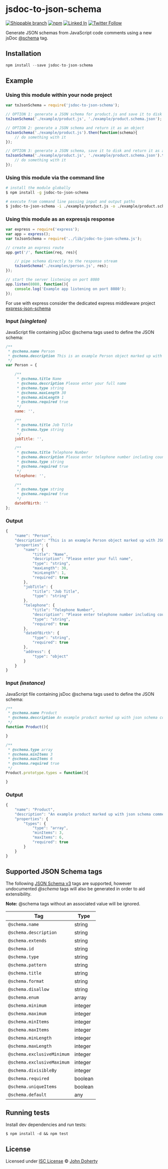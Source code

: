 # jsdoc-to-json-schema

[![Shippable branch](https://img.shields.io/shippable/5818b23cd68ac10e0020bf2b/master.svg)](https://app.shippable.com/projects/5818b23cd68ac10e0020bf2b) [![npm](https://img.shields.io/npm/dt/jsdoc-to-json-schema.svg)](https://www.npmjs.com/package/jsdoc-to-json-schema) [![Linked In](https://img.shields.io/badge/Linked-In-blue.svg)](https://www.linkedin.com/in/john-i-doherty) [![Twitter Follow](https://img.shields.io/twitter/follow/CambridgeMVP.svg?style=social&label=Twitter&style=plastic)](https://twitter.com/CambridgeMVP)

Generate JSON schemas from JavaScript code comments using a new jsDoc [@schema](#input-singleton) tag.

## Installation

```js
npm install --save jsdoc-to-json-schema
```

## Example

### Using this module within your node project

```js
var toJsonSchema = require('jsdoc-to-json-schema');

// OPTION 1: generate a JSON schema for product.js and save it to disk
toJsonSchema('./example/product.js', './example/product.schema.json');

// OPTION 2: generate a JSON schema and return it as an object
toJsonSchema('./example/product.js').then(function(schema){
    // do something with it
});

// OPTION 3: generate a JSON schema, save it to disk and return it as an object
toJsonSchema('./example/product.js', './example/product.schema.json').then(function(schema){
    // do something with it
});
```

### Using this module via the command line

```bash
# install the module globally
$ npm install -g jsdoc-to-json-schema

# execute from command line passing input and output paths
$ jsdoc-to-json-schema -i ./example/product.js -o ./example/product.schema.json
```

### Using this module as an expressjs response

```js
var express = require('express');
var app = express();
var toJsonSchema = require('../lib/jsdoc-to-json-schema.js');

// create an express route
app.get('/', function(req, res){

    // pipe schema directly to the response stream
    toJsonSchema('./examples/person.js', res);
});

// start the server listening on port 8080
app.listen(8080, function(){
    console.log('Example app listening on port 8080');
});
```

For use with express consider the dedicated express middleware project [express-json-schema](https://github.com/john-doherty/express-json-schema)

### Input *(singleton)*

JavaScript file containing jsDoc @schema tags used to define the JSON schema:

```js
/**
 * @schema.name Person
 * @schema.description This is an example Person object marked up with JSON schema tags to allow schema generation
 */
var Person = {

    /**
     * @schema.title Name
     * @schema.description Please enter your full name
     * @schema.type string
     * @schema.maxLength 30
     * @schema.minLength 1
     * @schema.required true
     */
    name: '',

    /**
     * @schema.title Job Title
     * @schema.type string
     */
    jobTitle: '',

    /**
     * @schema.title Telephone Number
     * @schema.description Please enter telephone number including country code
     * @schema.type string
     * @schema.required true
     */
    telephone: '',

    /**
     * @schema.type string
     * @schema.required true
     */
    dateOfBirth: ''
};
```

### Output

```js
{
    "name": "Person",
    "description": "This is an example Person object marked up with JSON schema tags to allow schema generation",
    "properties": {
        "name": {
            "title": "Name",
            "description": "Please enter your full name",
            "type": "string",
            "maxLength": 30,
            "minLength": 1,
            "required": true
        },
        "jobTitle": {
            "title": "Job Title",
            "type": "string"
        },
        "telephone": {
            "title": "Telephone Number",
            "description": "Please enter telephone number including country code",
            "type": "string",
            "required": true
        },
        "dateOfBirth": {
            "type": "string",
            "required": true
        },
        "address": {
            "type": "object"
        }
    }
}
```

### Input *(instance)*

JavaScript file containing jsDoc @schema tags used to define the JSON schema:

```js
/**
 * @schema.name Product
 * @schema.description An example product marked up with json schema comments
 */
function Product(){

}

/**
 * @schema.type array
 * @schema.minItems 3
 * @schema.maxItems 6
 * @schema.required true
 */
Product.prototype.types = function(){

}
```

### Output

```js
{
    "name": "Product",
    "description": "An example product marked up with json schema comments",
    "properties": {
        "types": {
            "type": "array",
            "minItems": 3,
            "maxItems": 6,
            "required": true
        }
    }
}
```



## Supported JSON Schema tags

The following [JSON Schema v3](https://tools.ietf.org/html/draft-zyp-json-schema-03) tags are supported, however undocumented *@schema* tags will also be generated in order to aid extensibility.

**Note:** @schema tags without an associated value will be ignored.

| Tag                        | Type
| -------------------------- | ---------
| `@schema.name`             | string
| `@schema.description`      | string
| `@schema.extends`          | string
| `@schema.id`               | string
| `@schema.type`             | string
| `@schema.pattern`          | string
| `@schema.title`            | string
| `@schema.format`           | string
| `@schema.disallow`         | string
| `@schema.enum`             | array
| `@schema.minimum`          | integer
| `@schema.maximum`          | integer
| `@schema.minItems`         | integer
| `@schema.maxItems`         | integer
| `@schema.minLength`        | integer
| `@schema.maxLength`        | integer
| `@schema.exclusiveMinimum` | integer
| `@schema.exclusiveMaximum` | integer
| `@schema.divisibleBy`      | integer
| `@schema.required`         | boolean
| `@schema.uniqueItems`      | boolean
| `@schema.default`          | any

## Running tests

Install dev dependencies and run tests:

```
$ npm install -d && npm test
```

## License

Licensed under [ISC License](LICENSE) &copy; [John Doherty](http://www.johndoherty.info)
